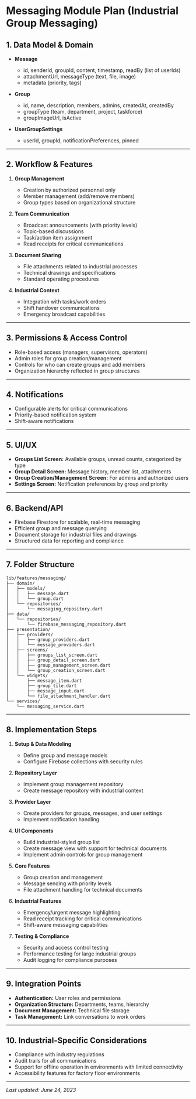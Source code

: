 # Messaging Module Plan (Industrial Group Messaging)

## 1. Data Model & Domain

- **Message**
  - id, senderId, groupId, content, timestamp, readBy (list of userIds)
  - attachmentUrl, messageType (text, file, image)
  - metadata (priority, tags)
  
- **Group**
  - id, name, description, members, admins, createdAt, createdBy
  - groupType (team, department, project, taskforce)
  - groupImageUrl, isActive
  
- **UserGroupSettings**
  - userId, groupId, notificationPreferences, pinned

---

## 2. Workflow & Features

1. **Group Management**
   - Creation by authorized personnel only
   - Member management (add/remove members)
   - Group types based on organizational structure

2. **Team Communication**
   - Broadcast announcements (with priority levels)
   - Topic-based discussions
   - Task/action item assignment
   - Read receipts for critical communications

3. **Document Sharing**
   - File attachments related to industrial processes
   - Technical drawings and specifications
   - Standard operating procedures

4. **Industrial Context**
   - Integration with tasks/work orders
   - Shift handover communications
   - Emergency broadcast capabilities

---

## 3. Permissions & Access Control

- Role-based access (managers, supervisors, operators)
- Admin roles for group creation/management
- Controls for who can create groups and add members
- Organization hierarchy reflected in group structures

---

## 4. Notifications

- Configurable alerts for critical communications
- Priority-based notification system
- Shift-aware notifications

---

## 5. UI/UX

- **Groups List Screen:** Available groups, unread counts, categorized by type
- **Group Detail Screen:** Message history, member list, attachments
- **Group Creation/Management Screen:** For admins and authorized users
- **Settings Screen:** Notification preferences by group and priority

---

## 6. Backend/API

- Firebase Firestore for scalable, real-time messaging
- Efficient group and message querying
- Document storage for industrial files and drawings
- Structured data for reporting and compliance

---

## 7. Folder Structure

```
lib/features/messaging/
├── domain/
│   ├── models/
│   │   ├── message.dart
│   │   └── group.dart
│   └── repositories/
│       └── messaging_repository.dart
├── data/
│   └── repositories/
│       └── firebase_messaging_repository.dart
├── presentation/
│   ├── providers/
│   │   ├── group_providers.dart
│   │   └── message_providers.dart
│   ├── screens/
│   │   ├── groups_list_screen.dart
│   │   ├── group_detail_screen.dart
│   │   ├── group_management_screen.dart
│   │   └── group_creation_screen.dart
│   └── widgets/
│       ├── message_item.dart
│       ├── group_tile.dart
│       ├── message_input.dart
│       └── file_attachment_handler.dart
└── services/
    └── messaging_service.dart
```

---

## 8. Implementation Steps

1. **Setup & Data Modeling**
   - Define group and message models
   - Configure Firebase collections with security rules

2. **Repository Layer**
   - Implement group management repository
   - Create message repository with industrial context

3. **Provider Layer**
   - Create providers for groups, messages, and user settings
   - Implement notification handling

4. **UI Components**
   - Build industrial-styled group list
   - Create message view with support for technical documents
   - Implement admin controls for group management

5. **Core Features**
   - Group creation and management
   - Message sending with priority levels
   - File attachment handling for technical documents

6. **Industrial Features**
   - Emergency/urgent message highlighting
   - Read receipt tracking for critical communications
   - Shift-aware messaging capabilities

7. **Testing & Compliance**
   - Security and access control testing
   - Performance testing for large industrial groups
   - Audit logging for compliance purposes

---

## 9. Integration Points

- **Authentication:** User roles and permissions
- **Organization Structure:** Departments, teams, hierarchy
- **Document Management:** Technical file storage
- **Task Management:** Link conversations to work orders

---

## 10. Industrial-Specific Considerations

- Compliance with industry regulations
- Audit trails for all communications
- Support for offline operation in environments with limited connectivity
- Accessibility features for factory floor environments

---

*Last updated: June 24, 2023* 